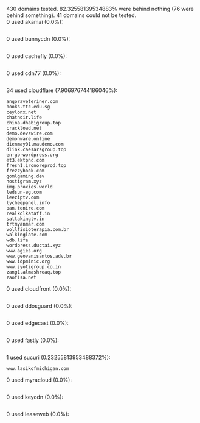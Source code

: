 430 domains tested. 82.32558139534883% were behind nothing (76 were behind something). 41 domains could not be tested.<br>
0 used akamai (0.0%):
```

```

0 used bunnycdn (0.0%):
```

```

0 used cachefly (0.0%):
```

```

0 used cdn77 (0.0%):
```

```

34 used cloudflare (7.906976744186046%):
```
angoraveteriner.com
books.ttc.edu.sg
ceylonx.net
chatnoir.life
china.dhabigroup.top
crackload.net
demo.devswire.com
demonware.online
dienmay01.maudemo.com
dlink.caesarsgroup.top
en-gb-wordpress.org
et3.ektpnc.com
fresh1.ironoreprod.top
frezzyhook.com
gomlgaming.dev
hostigram.xyz
img.proxies.world
ledsun-eg.com
leeziptv.com
lycheepanel.info
pan.tenire.com
realkolkataff.in
sattakingtv.in
trtmyanmar.com
vollfisioterapia.com.br
walkinglate.com
wdb.life
wordpress.ductai.xyz
www.agies.org
www.geovanisantos.adv.br
www.idpminic.org
www.jyotigroup.co.in
zang1.almashreaq.top
zaofisa.net
```

0 used cloudfront (0.0%):
```

```

0 used ddosguard (0.0%):
```

```

0 used edgecast (0.0%):
```

```

0 used fastly (0.0%):
```

```

1 used sucuri (0.23255813953488372%):
```
www.lasikofmichigan.com
```

0 used myracloud (0.0%):
```

```

0 used keycdn (0.0%):
```

```

0 used leaseweb (0.0%):
```

```

